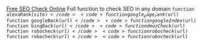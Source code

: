 
<a href="https://abbseo.com">Free SEO Check Online</a>
Full function to check SEO in any domain
<code>function alexaRank($site)</code>
<code>function google_page_rank($url)</code>
<code>function googleBack($url)</code>
<code>function googleIndex($url)</code>
<code>function bingBack($url)</code>
<code>function dmozCheck($url)</code>
<code>function robocheck($url)</code>
<code>function robocheck($url)</code>
<code>function robocheck($url)</code>
<code>function robocheck($url)</code>
